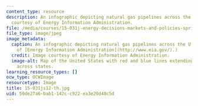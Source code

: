 ```yaml
---
content_type: resource
description: An infographic depicting natural gas pipelines across the U.S. Image
  courtesy of Energy Information Administration.
file: /media/courses/15-031j-energy-decisions-markets-and-policies-spring-2012/50de27a6bab1142cc922ea3e20d48c5d_15-031js12-th.jpg
file_type: image/jpeg
image_metadata:
  caption: An infographic depicting natural gas pipelines across the U.S. (Image courtesy
    of [Energy Information Administration](http://www.eia.gov/).)
  credit: Image courtesy of Energy Information Administration.
  image-alt: Map of the United States with red and blue lines extending within and
    across states.
learning_resource_types: []
ocw_type: OCWImage
resourcetype: Image
title: 15-031js12-th.jpg
uid: 50de27a6-bab1-142c-c922-ea3e20d48c5d
---
```

